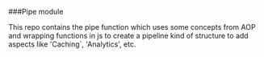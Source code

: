 ###Pipe module

This repo contains the pipe function which uses some concepts from AOP and wrapping functions in js to create a pipeline kind of structure to add aspects like 'Caching`, 'Analytics', etc.
